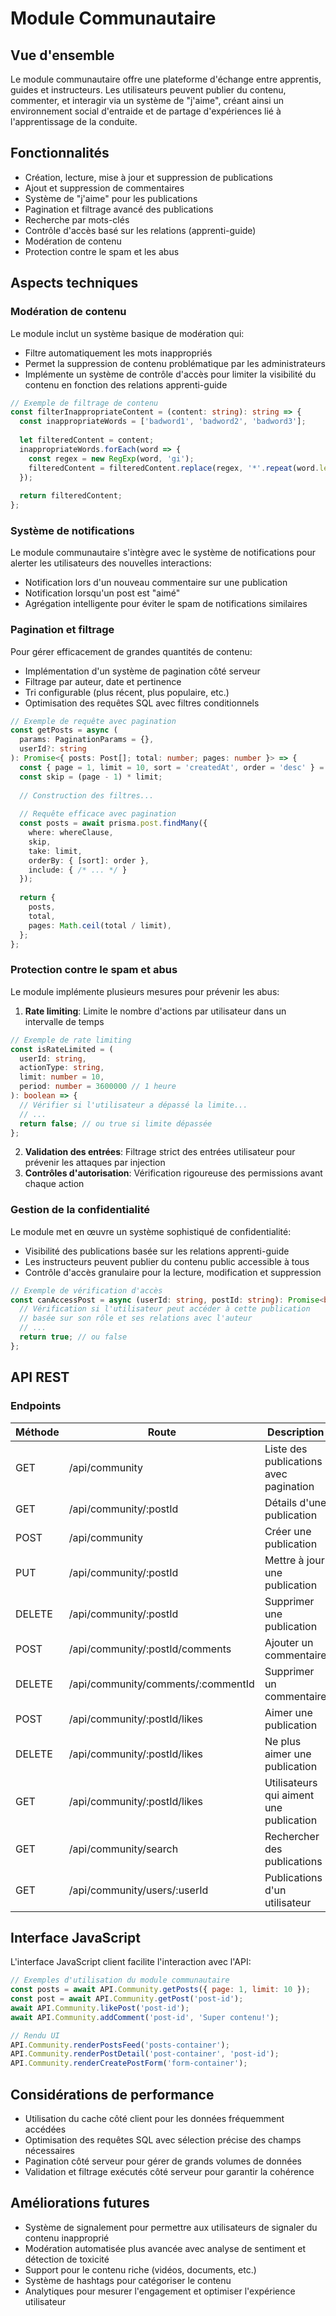 # Module Communautaire

## Vue d'ensemble

Le module communautaire offre une plateforme d'échange entre apprentis, guides et instructeurs. Les utilisateurs peuvent publier du contenu, commenter, et interagir via un système de "j'aime", créant ainsi un environnement social d'entraide et de partage d'expériences lié à l'apprentissage de la conduite.

## Fonctionnalités

- Création, lecture, mise à jour et suppression de publications
- Ajout et suppression de commentaires
- Système de "j'aime" pour les publications
- Pagination et filtrage avancé des publications
- Recherche par mots-clés
- Contrôle d'accès basé sur les relations (apprenti-guide)
- Modération de contenu
- Protection contre le spam et les abus

## Aspects techniques

### Modération de contenu

Le module inclut un système basique de modération qui:
- Filtre automatiquement les mots inappropriés
- Permet la suppression de contenu problématique par les administrateurs
- Implémente un système de contrôle d'accès pour limiter la visibilité du contenu en fonction des relations apprenti-guide

```typescript
// Exemple de filtrage de contenu
const filterInappropriateContent = (content: string): string => {
  const inappropriateWords = ['badword1', 'badword2', 'badword3'];
  
  let filteredContent = content;
  inappropriateWords.forEach(word => {
    const regex = new RegExp(word, 'gi');
    filteredContent = filteredContent.replace(regex, '*'.repeat(word.length));
  });
  
  return filteredContent;
};
```

### Système de notifications

Le module communautaire s'intègre avec le système de notifications pour alerter les utilisateurs des nouvelles interactions:
- Notification lors d'un nouveau commentaire sur une publication
- Notification lorsqu'un post est "aimé"
- Agrégation intelligente pour éviter le spam de notifications similaires

### Pagination et filtrage

Pour gérer efficacement de grandes quantités de contenu:
- Implémentation d'un système de pagination côté serveur
- Filtrage par auteur, date et pertinence
- Tri configurable (plus récent, plus populaire, etc.)
- Optimisation des requêtes SQL avec filtres conditionnels

```typescript
// Exemple de requête avec pagination
const getPosts = async (
  params: PaginationParams = {},
  userId?: string
): Promise<{ posts: Post[]; total: number; pages: number }> => {
  const { page = 1, limit = 10, sort = 'createdAt', order = 'desc' } = params;
  const skip = (page - 1) * limit;
  
  // Construction des filtres...
  
  // Requête efficace avec pagination
  const posts = await prisma.post.findMany({
    where: whereClause,
    skip,
    take: limit,
    orderBy: { [sort]: order },
    include: { /* ... */ }
  });
  
  return {
    posts,
    total,
    pages: Math.ceil(total / limit),
  };
};
```

### Protection contre le spam et abus

Le module implémente plusieurs mesures pour prévenir les abus:

1. **Rate limiting**: Limite le nombre d'actions par utilisateur dans un intervalle de temps

```typescript
// Exemple de rate limiting
const isRateLimited = (
  userId: string,
  actionType: string,
  limit: number = 10,
  period: number = 3600000 // 1 heure
): boolean => {
  // Vérifier si l'utilisateur a dépassé la limite...
  // ...
  return false; // ou true si limite dépassée
};
```

2. **Validation des entrées**: Filtrage strict des entrées utilisateur pour prévenir les attaques par injection
3. **Contrôles d'autorisation**: Vérification rigoureuse des permissions avant chaque action

### Gestion de la confidentialité

Le module met en œuvre un système sophistiqué de confidentialité:

- Visibilité des publications basée sur les relations apprenti-guide
- Les instructeurs peuvent publier du contenu public accessible à tous
- Contrôle d'accès granulaire pour la lecture, modification et suppression

```typescript
// Exemple de vérification d'accès
const canAccessPost = async (userId: string, postId: string): Promise<boolean> => {
  // Vérification si l'utilisateur peut accéder à cette publication
  // basée sur son rôle et ses relations avec l'auteur
  // ...
  return true; // ou false
};
```

## API REST

### Endpoints

| Méthode | Route | Description | Auth requise |
|---------|-------|-------------|--------------|
| GET | /api/community | Liste des publications avec pagination | Non |
| GET | /api/community/:postId | Détails d'une publication | Non |
| POST | /api/community | Créer une publication | Oui |
| PUT | /api/community/:postId | Mettre à jour une publication | Oui (auteur) |
| DELETE | /api/community/:postId | Supprimer une publication | Oui (auteur/admin) |
| POST | /api/community/:postId/comments | Ajouter un commentaire | Oui |
| DELETE | /api/community/comments/:commentId | Supprimer un commentaire | Oui |
| POST | /api/community/:postId/likes | Aimer une publication | Oui |
| DELETE | /api/community/:postId/likes | Ne plus aimer une publication | Oui |
| GET | /api/community/:postId/likes | Utilisateurs qui aiment une publication | Non |
| GET | /api/community/search | Rechercher des publications | Non |
| GET | /api/community/users/:userId | Publications d'un utilisateur | Non |

## Interface JavaScript

L'interface JavaScript client facilite l'interaction avec l'API:

```javascript
// Exemples d'utilisation du module communautaire
const posts = await API.Community.getPosts({ page: 1, limit: 10 });
const post = await API.Community.getPost('post-id');
await API.Community.likePost('post-id');
await API.Community.addComment('post-id', 'Super contenu!');

// Rendu UI
API.Community.renderPostsFeed('posts-container');
API.Community.renderPostDetail('post-container', 'post-id');
API.Community.renderCreatePostForm('form-container');
```

## Considérations de performance

- Utilisation du cache côté client pour les données fréquemment accédées
- Optimisation des requêtes SQL avec sélection précise des champs nécessaires
- Pagination côté serveur pour gérer de grands volumes de données
- Validation et filtrage exécutés côté serveur pour garantir la cohérence

## Améliorations futures

- Système de signalement pour permettre aux utilisateurs de signaler du contenu inapproprié
- Modération automatisée plus avancée avec analyse de sentiment et détection de toxicité
- Support pour le contenu riche (vidéos, documents, etc.)
- Système de hashtags pour catégoriser le contenu
- Analytiques pour mesurer l'engagement et optimiser l'expérience utilisateur